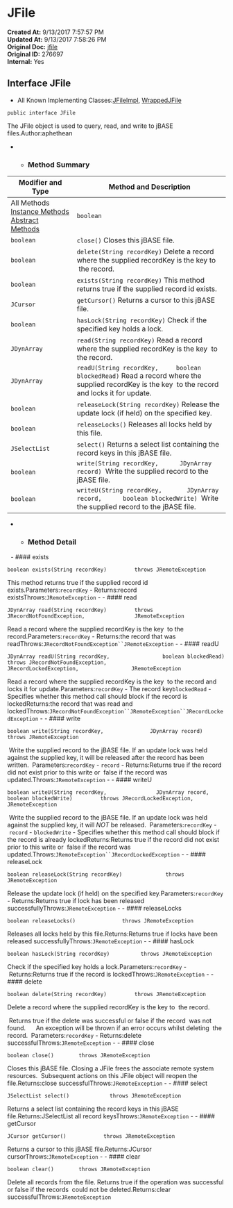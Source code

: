 # JFile

**Created At:** 9/13/2017 7:57:57 PM  
**Updated At:** 9/13/2017 7:58:26 PM  
**Original Doc:** [jfile](https://docs.jbase.com/39719-archive/jfile)  
**Original ID:** 276697  
**Internal:** Yes  


## Interface JFile

- All Known Implementing Classes:[JFileImpl](file:///C%3A/Users/coreyl/Desktop/jremote-docs/javadocs/com/jbase/jremote/io/JFileImpl.html "class in com.jbase.jremote.io"), [WrappedJFile](file:///C%3A/Users/coreyl/Desktop/jremote-docs/javadocs/com/jbase/jremote/jca/WrappedJFile.html "class in com.jbase.jremote.jca")
```
public interface JFile
```

The JFile object is used to query, read, and write to jBASE files.Author:aphethean
- - ### Method Summary


| Modifier and Type | Method and Description |
| --- | --- |
All Methods [Instance Methods](javascript%3Ashow%282%29;) [Abstract Methods](javascript%3Ashow%284%29;) | `boolean` | `clear()` Delete all records from the file.<br> |
| `boolean` | `close()` Closes this jBASE file.<br> |
| `boolean` | `delete(String recordKey)` Delete a record where the supplied recordKey is the key to  the record.<br> |
| `boolean` | `exists(String recordKey)` This method returns true if the supplied record id exists.<br> |
| `JCursor` | `getCursor()` Returns a cursor to this jBASE file.<br> |
| `boolean` | `hasLock(String recordKey)` Check if the specified key holds a lock.<br> |
| `JDynArray` | `read(String recordKey)` Read a record where the supplied recordKey is the key  to the record.<br> |
| `JDynArray` | `readU(String recordKey,     boolean blockedRead)` Read a record where the supplied recordKey is the key  to the record and locks it for update.<br> |
| `boolean` | `releaseLock(String recordKey)` Release the update lock (if held) on the specified key.<br> |
| `boolean` | `releaseLocks()` Releases all locks held by this file.<br> |
| `JSelectList` | `select()` Returns a select list containing the record keys in this jBASE file.<br> |
| `boolean` | `write(String recordKey,      JDynArray record)`  Write the supplied record to the jBASE file.<br> |
| `boolean` | `writeU(String recordKey,       JDynArray record,      boolean blockedWrite)`  Write the supplied record to the jBASE file.<br> |
- - ### Method Detail
 
        - #### exists

```
boolean exists(String recordKey)         throws JRemoteException
```

This method returns true if the supplied record id exists.Parameters:`recordKey` - Returns:record existsThrows:`JRemoteException`
    - - #### read

```
JDynArray read(String recordKey)         throws JRecordNotFoundException,                JRemoteException
```

Read a record where the supplied recordKey is the key  to the record.Parameters:`recordKey` - Returns:the record that was readThrows:`JRecordNotFoundException``JRemoteException`
    - - #### readU

```
JDynArray readU(String recordKey,                 boolean blockedRead)          throws JRecordNotFoundException,                 JRecordLockedException,                 JRemoteException
```

Read a record where the supplied recordKey is the key  to the record and locks it for update.Parameters:`recordKey` - The record key`blockedRead` - Specifies whether this method call should block if the record is lockedReturns:the record that was read and lockedThrows:`JRecordNotFoundException``JRemoteException``JRecordLockedException`
    - - #### write

```
boolean write(String recordKey,               JDynArray record)        throws JRemoteException
```

 Write the supplied record to the jBASE file. If an update lock was held against the supplied key, it will be released after the record has been written.  Parameters:`recordKey` - `record` - Returns:Returns true if the record did not exist prior to this write or  false if the record was updated.Throws:`JRemoteException`
    - - #### writeU

```
boolean writeU(String recordKey,                JDynArray record,                boolean blockedWrite)         throws JRecordLockedException,                JRemoteException
```

 Write the supplied record to the jBASE file. If an update lock was held against the supplied key, it will *NOT* be released.  Parameters:`recordKey` - `record` - `blockedWrite` - Specifies whether this method call should block if the record is already lockedReturns:Returns true if the record did not exist prior to this write or  false if the record was updated.Throws:`JRemoteException``JRecordLockedException`
    - - #### releaseLock

```
boolean releaseLock(String recordKey)              throws JRemoteException
```

Release the update lock (if held) on the specified key.Parameters:`recordKey` - Returns:Returns true if lock has been released successfullyThrows:`JRemoteException`
    - - #### releaseLocks

```
boolean releaseLocks()               throws JRemoteException
```

Releases all locks held by this file.Returns:Returns true if locks have been released successfullyThrows:`JRemoteException`
    - - #### hasLock

```
boolean hasLock(String recordKey)          throws JRemoteException
```

Check if the specified key holds a lock.Parameters:`recordKey` - Returns:Returns true if the record is lockedThrows:`JRemoteException`
    - - #### delete

```
boolean delete(String recordKey)         throws JRemoteException
```

Delete a record where the supplied recordKey is the key to  the record.  

 Returns true if the delete was successful or false if the record  was not found.    
 An exception will be thrown if an error occurs whilst deleting  the record.  Parameters:`recordKey` - Returns:delete successfulThrows:`JRemoteException`
    - - #### close

```
boolean close()        throws JRemoteException
```

Closes this jBASE file.
Closing a JFile frees the associate remote system resources.  Subsequent actions on this JFile object will reopen the file.Returns:close successfulThrows:`JRemoteException`
    - - #### select

```
JSelectList select()             throws JRemoteException
```

Returns a select list containing the record keys in this jBASE file.Returns:JSelectList all record keysThrows:`JRemoteException`
    - - #### getCursor

```
JCursor getCursor()            throws JRemoteException
```

Returns a cursor to this jBASE file.Returns:JCursor cursorThrows:`JRemoteException`
    - - #### clear

```
boolean clear()        throws JRemoteException
```

Delete all records from the file.
Returns true if the operation was successful or false if the records  could not be deleted.Returns:clear successfulThrows:`JRemoteException`

